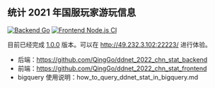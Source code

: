 ## 统计 2021 年国服玩家游玩信息
[![Backend Go](https://github.com/QingGo/ddnet_2022_chn_stat_backend/actions/workflows/go.yml/badge.svg)](https://github.com/QingGo/ddnet_2022_chn_stat_backend/actions/workflows/go.yml)
[![Frontend Node.js CI](https://github.com/QingGo/ddnet_2022_chn_stat_frontend/actions/workflows/node.js.yml/badge.svg)](https://github.com/QingGo/ddnet_2022_chn_stat_frontend/actions/workflows/node.js.yml)

目前已经完成 [1.0.0](https://github.com/QingGo/ddnet_2022_chn_stat/milestone/1) 版本。可以在 http://49.232.3.102:22223/ 进行体验。

* 后端：https://github.com/QingGo/ddnet_2022_chn_stat_backend
* 前端：https://github.com/QingGo/ddnet_2022_chn_stat_frontend
* bigquery 使用说明：how_to_query_ddnet_stat_in_bigquery.md

